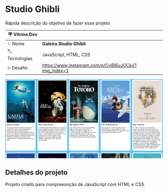 # Studio Ghibli

Rápida descrição do objetivo de fazer esse projeto

| :placard: Vitrine.Dev |     |
| -------------  | --- |
| :sparkles: Nome        | **Galeira Studio Ghibli**
| :label: Tecnologias | JavaScript, HTML, CSS
| :fire: Desafio     | https://www.instagram.com/p/CvIB6uJOCki/?img_index=1

<!-- Inserir imagem com a #vitrinedev ao final do link -->
![Imagem do site](Studio_Ghibli.png#vitrinedev)

## Detalhes do projeto

Projeto criado para compreesnção de JavaScript com HTML e CSS.
